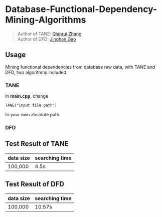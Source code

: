 # Database-Functional-Dependency-Mining-Algorithms
> Author of TANE: [Qianrui Zhang](https://github.com/owen6314)  
> Author of DFD: [Jinghan Gao](https://github.com/getterk96)
## Usage
Mining functional dependencies from database raw data, with TANE and DFD, two algorithms included.

### TANE
In **main.cpp**, change

	TANE("input file path")

to your own absolute path.

### DFD 

## Test Result of TANE
|data size|searching time|  
|-|-|  
|100,000|4.5s|
## Test Result of DFD 
|data size|searching time|  
|-|-|  
|100,000|10.57s|

